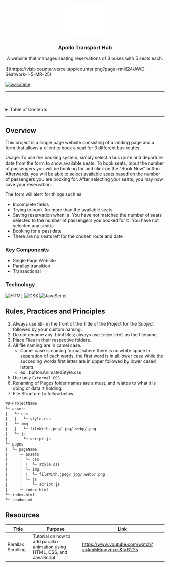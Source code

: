 <a name="readme-top">

<br/>

<br />
<div align="center">
  <a href="https://github.com/zyx-0314/">
    <img src="./assets/img/nyebe_white.png" alt="Nyebe" width="130" height="100">
  </a>
  <h3 align="center">Apollo Transport Hub</h3>
</div>
<div align="center">
 A website that manages seating reservations of 3 buses with 5 seats each.
</div>

<br />
![](https://visit-counter.vercel.app/counter.png?page=rmill24/AWD-Seatwork-1-5-MR-25)

[![wakatime](https://wakatime.com/badge/user/6c80cdc4-dec4-4068-bf60-95dc0fb14311.svg)](https://wakatime.com/@6c80cdc4-dec4-4068-bf60-95dc0fb14311)

---

<br />
<br />

<details>
  <summary>Table of Contents</summary>
  <ol>
    <li>
      <a href="#overview">Overview</a>
      <ol>
        <li>
          <a href="#key-components">Key Components</a>
        </li>
        <li>
          <a href="#technology">Technology</a>
        </li>
      </ol>
    </li>
    <li>
      <a href="#rule,-practices-and-principles">Rules, Practices and Principles</a>
    </li>
    <li>
      <a href="#resources">Resources</a>
    </li>
  </ol>
</details>

---

## Overview
This project is a single page website consisting of a landing page and a form that allows a client to book a seat for 3 different bus routes.

Usage:
To use the booking system, simply select a bus route and departure date from the form to show available seats. To book seats, input the number of passengers you will be booking for and click on the "Book Now" button. Afterwards, you will be able to select available seats based on the number of passengers you are booking for. After selecting your seats, you may now save your reservation.

The form will alert for things such as:
- Incomplete fields
- Trying to book for more than the available seats
- Saving reservation when:
  a. You have not matched the number of seats selected to the number of passengers you booked for
  b. You have not selected any seat/s
- Booking for a past date
- There are no seats left for the chosen route and date

### Key Components
- Single Page Website
- Parallax transition
- Transactional

### Technology
![HTML](https://img.shields.io/badge/HTML-E34F26?style=for-the-badge&logo=html5&logoColor=white)
![CSS](https://img.shields.io/badge/CSS-1572B6?style=for-the-badge&logo=css3&logoColor=white)
![JavaScript](https://img.shields.io/badge/JavaScript-F7DF1E?style=for-the-badge&logo=javascript&logoColor=white)

## Rules, Practices and Principles
1. Always use `WD-` in the front of the Title of the Project for the Subject followed by your custom naming.
2. Do not rename any .html files; always use `index.html` as the filename.
3. Place Files in their respective folders.
4. All file naming are in camel case.
   - Camel case is naming format where there is no white space in separation of each words, the first word is in all lower case while the succeding words first letter are in upper followed by lower cased letters.
   - ex.: buttonAnimatedStyle.css
5. Use only `External CSS`.
6. Renaming of Pages folder names are a must, and relates to what it is doing or data it holding.
7. File Structure to follow below.

```
WD-ProjectName
└─ assets
|   └─ css
|   |   └─ style.css
|   └─ img
|   |   └─ fileWith.jpeg/.jpg/.webp/.png
|   └─ js
|       └─ script.js
└─ pages
|  └─ pageName
|     └─ assets
|     |  └─ css
|     |  |  └─ style.css
|     |  └─ img
|     |  |  └─ fileWith.jpeg/.jpg/.webp/.png
|     |  └─ js
|     |     └─ script.js
|     └─ index.html
└─ index.html
└─ readme.md
```

## Resources
| Title | Purpose | Link |
|-|-|-|
| Parallax Scrolling | Tutorial on how to add parallax animation using HTML, CSS, and JavaScript | https://www.youtube.com/watch?v=kmM6mqvnxcs&t=622s |
